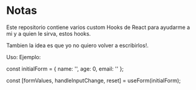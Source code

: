 # Notas
Este repositorio contiene varios custom Hooks de React para ayudarme a mi y a quien le sirva, estos hooks.

Tambien la idea es que yo no quiero volver a escribirlos!.

Uso:
Ejemplo:

const initialForm = {
  name: '',
  age: 0,
  email: ''
};

const [formValues, handleInputChange, reset] = useForm(initialForm);
